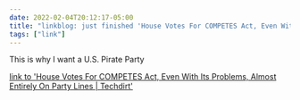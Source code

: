 ```yaml
---
date: 2022-02-04T20:12:17-05:00
title: "linkblog: just finished 'House Votes For COMPETES Act, Even With Its Problems, Almost Entirely On Party Lines | Techdirt'"
tags: ["link"]
---
```

This is why I want a U.S. Pirate Party
 
[link to 'House Votes For COMPETES Act, Even With Its Problems, Almost Entirely On Party Lines | Techdirt'](https://www.techdirt.com/articles/20220204/14101348417/house-votes-competes-act-even-with-problems-almost-entirely-party-lines.shtml)
